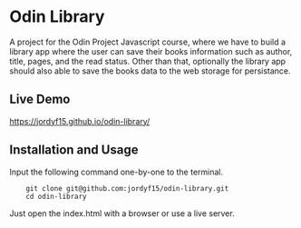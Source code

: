 # Odin Library
A project for the Odin Project Javascript course, where we have to build a library app where the user can save their books information such as author, title, pages, and the read status. Other than that, optionally the library app should also able to save the books data to the web storage for persistance.

## Live Demo
https://jordyf15.github.io/odin-library/

## Installation and Usage
Input the following command one-by-one to the terminal.
```
    git clone git@github.com:jordyf15/odin-library.git
    cd odin-library
```
Just open the index.html with a browser or use a live server.
